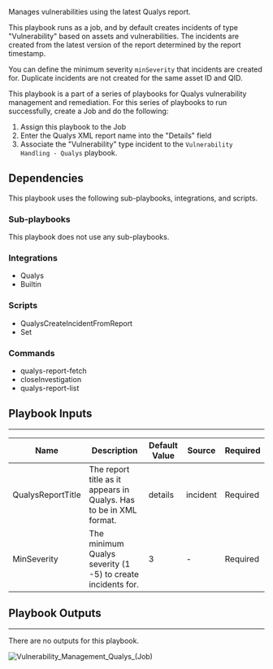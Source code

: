 Manages vulnerabilities using the latest Qualys report.

This playbook runs as a job, and by default creates incidents of type "Vulnerability" based on assets and vulnerabilities.
The incidents are created from the latest version of the report determined by the report timestamp.

You can define the minimum severity `minSeverity` that incidents are created for.
Duplicate incidents are not created for the same asset ID and QID.

This playbook is a part of a series of playbooks for Qualys vulnerability management and remediation.
For this series of playbooks to run successfully, create a Job and do the following:
1. Assign this playbook to the Job
2. Enter the Qualys XML report name into the "Details" field
3. Associate the "Vulnerability" type incident to the `Vulnerability Handling - Qualys` playbook.

## Dependencies
This playbook uses the following sub-playbooks, integrations, and scripts.

### Sub-playbooks
This playbook does not use any sub-playbooks.

### Integrations
* Qualys
* Builtin

### Scripts
* QualysCreateIncidentFromReport
* Set

### Commands
* qualys-report-fetch
* closeInvestigation
* qualys-report-list

## Playbook Inputs
---

| **Name** | **Description** | **Default Value** | **Source** | **Required** |
| --- | --- | --- | --- | --- |
| QualysReportTitle | The report title as it appears in Qualys. Has to be in XML format.  | details | incident | Required |
| MinSeverity | The minimum Qualys severity (1 -5) to create incidents for. | 3 | - | Required |

## Playbook Outputs
---
There are no outputs for this playbook.

![Vulnerability_Management_Qualys_(Job)](https://github.com/demisto/content/blob/77dfca704d8ac34940713c1737f89b07a5fc2b9d/images/playbooks/Vulnerability_Management_Qualys_(Job).png)
